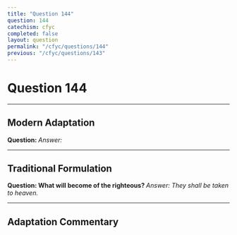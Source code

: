 ```yaml
---
title: "Question 144"
question: 144
catechism: cfyc
completed: false
layout: question
permalink: "/cfyc/questions/144"
previous: "/cfyc/questions/143"
---
```

# Question 144
---
## Modern Adaptation
<strong>
    Question:
</strong>

<em>
    Answer:
</em>

---
## Traditional Formulation
<strong>
    Question: What will become of the righteous?
</strong>

<em>
    Answer: They shall be taken to heaven.
</em>

---
## Adaptation Commentary
